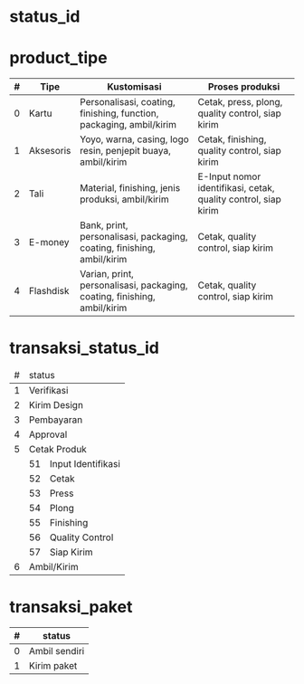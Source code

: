 # status_id


# product_tipe
| # | Tipe | Kustomisasi | Proses produksi |
| - | ---- | ----------- | --------------- |
| 0 | Kartu | Personalisasi, coating, finishing, function, packaging, ambil/kirim | Cetak, press, plong, quality control, siap kirim |
| 1 | Aksesoris | Yoyo, warna, casing, logo resin, penjepit buaya, ambil/kirim | Cetak, finishing, quality control, siap kirim |
| 2 | Tali | Material, finishing, jenis produksi, ambil/kirim | E-Input nomor identifikasi, cetak, quality control, siap kirim |
| 3 | E-money | Bank, print, personalisasi, packaging, coating, finishing, ambil/kirim | Cetak, quality control, siap kirim |
| 4 | Flashdisk | Varian, print, personalisasi, packaging, coating, finishing, ambil/kirim | Cetak, quality control, siap kirim |

# transaksi_status_id

<table>
    <thead>
        <thead>
            <tr>
                <td>#</td>
                <td colspan="2">status</td>
            </tr>
        </thead>
    </thead>
    <tbody>
        <tr>
            <td>1</td>
            <td colspan="2">Verifikasi</td>
        </tr>
        <tr>
            <td>2</td>
            <td colspan="2">Kirim Design</td>
        </tr>
        <tr>
            <td>3</td>
            <td colspan="2">Pembayaran</td>
        </tr>
        <tr>
            <td>4</td>
            <td colspan="2">Approval</td>
        </tr>
        <tr>
            <td>5</td>
            <td colspan="2">Cetak Produk</td>
        </tr>
        <tr>
            <td></td>
            <td>51</td>
            <td>Input Identifikasi</td>
        </tr>
        <tr>
            <td></td>
            <td>52</td>
            <td>Cetak</td>
        </tr>
        <tr>
            <td></td>
            <td>53</td>
            <td>Press</td>
        </tr>
        <tr>
            <td></td>
            <td>54</td>
            <td>Plong</td>
        </tr>
        <tr>
            <td></td>
            <td>55</td>
            <td>Finishing</td>
        </tr>
        <tr>
            <td></td>
            <td>56</td>
            <td>Quality Control</td>
        </tr>
        <tr>
            <td></td>
            <td>57</td>
            <td>Siap Kirim</td>
        </tr>
        <tr>
            <td>6</td>
            <td colspan="2">Ambil/Kirim</td>
        </tr>
    </tbody>
</table>

# transaksi_paket
| # | status |
| - | ------ |
| 0 | Ambil sendiri |
| 1 | Kirim paket |
